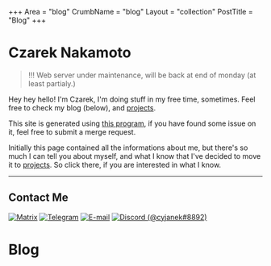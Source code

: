 +++
Area = "blog"
CrumbName = "blog"
Layout = "collection"
PostTitle = "Blog"
+++

# Czarek Nakamoto

> !!! Web server under maintenance, will be back at end of monday (at least partialy.)

Hey hey hello! I'm Czarek, I'm doing stuff in my free time, sometimes. Feel free to check my blog (below), and [projects](/projects/).

This site is generated using [this program](https://git.mrcyjanek.net/mrcyjanek/mysite), if you have found some issue on it, feel free to submit a merge request.

Initially this page contained all the informations about me, but there's so much I can tell you about myself, and what I know that I've decided to move it to [projects](/projects). So click there, if you are interested in what I know.

-------------

## Contact Me

[![Matrix](/static/icons/matrix-icon.svg)](https://matrix.to/#/@cyjan:mrcyjanek.net)
[![Telegram](/static/icons/telegram-icon.svg)](https://t.me/mrcyjanek)
[![E-mail](/static/icons/mailgun-icon.svg)](mailto:cyjan@mrcyjanek.net)
[![Discord (@cyjanek#8892)](/static/icons/discordapp-tile.svg)](https://discordapp.com/users/688998644157775906)

# Blog

<!--
 Icons by: vectorlogo.zone
-->